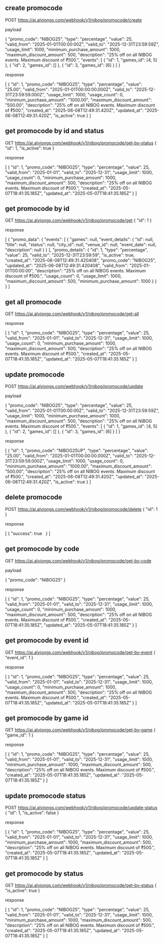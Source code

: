 ## create promocode

POST https://ai.alviongs.com/webhook/v1/nibog/promocode/create

payload

{
  "promo_code": "NIBOG25",
  "type": "percentage",
  "value": 25,
  "valid_from": "2025-01-01T00:00:00Z",
  "valid_to": "2025-12-31T23:59:59Z",
  "usage_limit": 1000,
  "minimum_purchase_amount": 1000,
  "maximum_discount_amount": 500,
  "description": "25% off on all NIBOG events. Maximum discount of ₹500.",
  "events": [
    {
      "id": 1,
      "games_id": [4, 5]
    },
    {
      "id": 2,
      "games_id": []
    },
    {
      "id": 3,
      "games_id": [6]
    }
  ]
}

response

[
  {
    "id": 1,
    "promo_code": "NIBOG25",
    "type": "percentage",
    "value": "25.00",
    "valid_from": "2025-01-01T00:00:00.000Z",
    "valid_to": "2025-12-31T23:59:59.000Z",
    "usage_limit": 1000,
    "usage_count": 0,
    "minimum_purchase_amount": "1000.00",
    "maximum_discount_amount": "500.00",
    "description": "25% off on all NIBOG events. Maximum discount of ₹500.",
    "created_at": "2025-06-08T12:49:31.420Z",
    "updated_at": "2025-06-08T12:49:31.420Z",
    "is_active": true
  }
]


## get promocode by id and status

GET https://ai.alviongs.com/webhook/v1/nibog/promocode/get-by-status
{
    "id": 1,
    "is_active": true
}

response

[
  {
    "id": 1,
    "promo_code": "NIBOG25",
    "type": "percentage",
    "value": 25,
    "valid_from": "2025-01-01",
    "valid_to": "2025-12-31",
    "usage_limit": 1000,
    "usage_count": 0,
    "minimum_purchase_amount": 1000,
    "maximum_discount_amount": 500,
    "description": "25% off on all NIBOG events. Maximum discount of ₹500.",
    "created_at": "2025-05-07T18:41:35.185Z",
    "updated_at": "2025-05-07T18:41:35.185Z"
  }
]


## get promocode by id

GET https://ai.alviongs.com/webhook/v1/nibog/promocode/get
{
    "id": 1
}

response

[
  {
    "promo_data": {
      "events": [
        {
          "games": null,
          "event_details": {
            "id": null,
            "title": null,
            "status": null,
            "city_id": null,
            "venue_id": null,
            "event_date": null,
            "description": null
          }
        }
      ],
      "promo_details": {
        "id": 1,
        "type": "percentage",
        "value": 25,
        "valid_to": "2025-12-31T23:59:59",
        "is_active": true,
        "created_at": "2025-06-08T12:49:31.420408",
        "promo_code": "NIBOG25",
        "updated_at": "2025-06-08T12:49:31.420408",
        "valid_from": "2025-01-01T00:00:00",
        "description": "25% off on all NIBOG events. Maximum discount of ₹500.",
        "usage_count": 0,
        "usage_limit": 1000,
        "maximum_discount_amount": 500,
        "minimum_purchase_amount": 1000
      }
    }
  }
]


## get all promocode

GET https://ai.alviongs.com/webhook/v1/nibog/promocode/get-all

response

[
  {
    "id": 1,
    "promo_code": "NIBOG25",
    "type": "percentage",
    "value": 25,
    "valid_from": "2025-01-01",
    "valid_to": "2025-12-31",
    "usage_limit": 1000,
    "usage_count": 0,
    "minimum_purchase_amount": 1000,
    "maximum_discount_amount": 500,
    "description": "25% off on all NIBOG events. Maximum discount of ₹500.",
    "created_at": "2025-05-07T18:41:35.185Z",
    "updated_at": "2025-05-07T18:41:35.185Z"
  }
]


## update promocode

POST https://ai.alviongs.com/webhook/v1/nibog/promocode/update

payload

{
  "promo_code": "NIBOG25",
  "type": "percentage",
  "value": 25,
  "valid_from": "2025-01-01T00:00:00Z",
  "valid_to": "2025-12-31T23:59:59Z",
  "usage_limit": 1000,
  "minimum_purchase_amount": 1000,
  "maximum_discount_amount": 500,
  "description": "25% off on all NIBOG events. Maximum discount of ₹500.",
  "events": [
    {
      "id": 1,
      "games_id": [4, 5]
    },
    {
      "id": 2,
      "games_id": []
    },
    {
      "id": 3,
      "games_id": [6]
    }
  ]
}

response

[
  {
    "id": 1,
    "promo_code": "NIBOG25UP",
    "type": "percentage",
    "value": "25.00",
    "valid_from": "2025-01-01T00:00:00.000Z",
    "valid_to": "2025-12-31T23:59:59.000Z",
    "usage_limit": 1000,
    "usage_count": 0,
    "minimum_purchase_amount": "1000.00",
    "maximum_discount_amount": "500.00",
    "description": "25% off on all NIBOG events. Maximum discount of ₹500.",
    "created_at": "2025-06-08T12:49:31.420Z",
    "updated_at": "2025-06-08T12:49:31.420Z",
    "is_active": true
  }
]



## delete promocode

POST https://ai.alviongs.com/webhook/v1/nibog/promocode/delete
{
    "id": 1
}

response

[
  {
    "success": true
  }
]


## get promocode by code

GET https://ai.alviongs.com/webhook/v1/nibog/promocode/get-by-code

payload

{
    "promo_code": "NIBOG25"
}

response

[
  {
    "id": 1,
    "promo_code": "NIBOG25",
    "type": "percentage",
    "value": 25,
    "valid_from": "2025-01-01",
    "valid_to": "2025-12-31",
    "usage_limit": 1000,
    "usage_count": 0,
    "minimum_purchase_amount": 1000,
    "maximum_discount_amount": 500,
    "description": "25% off on all NIBOG events. Maximum discount of ₹500.",
    "created_at": "2025-05-07T18:41:35.185Z", 
    "updated_at": "2025-05-07T18:41:35.185Z"
  }
]


## get promocode by event id

GET https://ai.alviongs.com/webhook/v1/nibog/promocode/get-by-event
{
    "event_id": 1
}

response

[
  {
    "id": 1,
    "promo_code": "NIBOG25",
    "type": "percentage",
    "value": 25,
    "valid_from": "2025-01-01",
    "valid_to": "2025-12-31",
    "usage_limit": 1000,
    "usage_count": 0,
    "minimum_purchase_amount": 1000,
    "maximum_discount_amount": 500,
    "description": "25% off on all NIBOG events. Maximum discount of ₹500.",
    "created_at": "2025-05-07T18:41:35.185Z",
    "updated_at": "2025-05-07T18:41:35.185Z"
  }
]


## get promocode by game id

GET https://ai.alviongs.com/webhook/v1/nibog/promocode/get-by-game
{
    "game_id": 1
}

response

[
  {
    "id": 1,
    "promo_code": "NIBOG25",
    "type": "percentage",
    "value": 25,
    "valid_from": "2025-01-01",
      "valid_to": "2025-12-31",
    "usage_limit": 1000,
    "minimum_purchase_amount": 1000,
    "maximum_discount_amount": 500,
    "description": "25% off on all NIBOG events. Maximum discount of ₹500.",
    "created_at": "2025-05-07T18:41:35.185Z",
    "updated_at": "2025-05-07T18:41:35.185Z"
  }
]

## update promocode status

POST https://ai.alviongs.com/webhook/v1/nibog/promocode/update-status
{
    "id": 1,
    "is_active": false
}

response

[
  {
    "id": 1,
    "promo_code": "NIBOG25",
    "type": "percentage",
    "value": 25,
    "valid_from": "2025-01-01",
    "valid_to": "2025-12-31", 
    "usage_limit": 1000,
    "minimum_purchase_amount": 1000,
    "maximum_discount_amount": 500,
    "description": "25% off on all NIBOG events. Maximum discount of ₹500.",
    "created_at": "2025-05-07T18:41:35.185Z",
    "updated_at": "2025-05-07T18:41:35.185Z"
  }
]

## get promocode by status

GET https://ai.alviongs.com/webhook/v1/nibog/promocode/get-by-status
{
    "is_active": true
}

response

[
  {
    "id": 1,
    "promo_code": "NIBOG25",
    "type": "percentage",
    "value": 25,
    "valid_from": "2025-01-01",
    "valid_to": "2025-12-31",
    "usage_limit": 1000,
    "minimum_purchase_amount": 1000,
    "maximum_discount_amount": 500,
    "description": "25% off on all NIBOG events. Maximum discount of ₹500.",
    "created_at": "2025-05-07T18:41:35.185Z",
    "updated_at": "2025-05-07T18:41:35.185Z"
  }
]